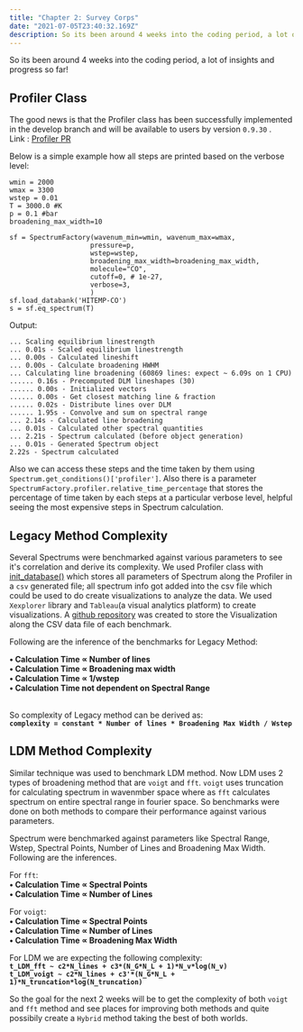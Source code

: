 ```yaml
---
title: "Chapter 2: Survey Corps"
date: "2021-07-05T23:40:32.169Z"
description: So its been around 4 weeks into the coding period, a lot of insights and progress so far!
---
```

So its been around 4 weeks into the coding period, a lot of insights and progress so far!

## Profiler Class

The good news is that the Profiler class has been successfully implemented in the develop branch and will be available to users by version `0.9.30` .<br>
Link : [Profiler PR](https://github.com/radis/radis/pull/286)<br>

Below is a simple example how all steps are printed based on the verbose level:<br>
```
wmin = 2000
wmax = 3300
wstep = 0.01
T = 3000.0 #K
p = 0.1 #bar
broadening_max_width=10

sf = SpectrumFactory(wavenum_min=wmin, wavenum_max=wmax, 
                    pressure=p,
                    wstep=wstep,
                    broadening_max_width=broadening_max_width, 
                    molecule="CO",
                    cutoff=0, # 1e-27,
                    verbose=3,
                    )
sf.load_databank('HITEMP-CO')
s = sf.eq_spectrum(T)
```
Output:
```
... Scaling equilibrium linestrength
... 0.01s - Scaled equilibrium linestrength
... 0.00s - Calculated lineshift
... 0.00s - Calculate broadening HWHM
... Calculating line broadening (60869 lines: expect ~ 6.09s on 1 CPU)
...... 0.16s - Precomputed DLM lineshapes (30)
...... 0.00s - Initialized vectors
...... 0.00s - Get closest matching line & fraction
...... 0.02s - Distribute lines over DLM
...... 1.95s - Convolve and sum on spectral range
... 2.14s - Calculated line broadening
... 0.01s - Calculated other spectral quantities
... 2.21s - Spectrum calculated (before object generation)
... 0.01s - Generated Spectrum object
2.22s - Spectrum calculated
```
Also we can access these steps and the time taken by them using `Spectrum.get_conditions()['profiler']`. Also there is a parameter `SpectrumFactory.profiler.relative_time_percentage` that stores the percentage of time taken by each steps at a particular verbose level, helpful seeing the most expensive steps in Spectrum calculation.<br>


## Legacy Method Complexity

Several Spectrums were benchmarked against various parameters to see it's correlation and derive its complexity. We used Profiler class with [init_database()](https://radis.readthedocs.io/en/latest/source/radis.lbl.loader.html#radis.lbl.loader.DatabankLoader.init_database) which stores all parameters of Spectrum along the Profiler in a `csv` generated file; all spectrum info got added into the csv file  which could be used to do create visualizations to analyze the data. We used `Xexplorer` library and `Tableau`(a visual analytics platform) to create visualizations. A [github repository](https://github.com/anandxkumar/Benchmark_Visualization_GSoC_2021) was created to store the Visualization along the CSV data file of each benchmark.

Following are the inference of the benchmarks for Legacy Method:

<b>
•  Calculation Time ∝ Number of lines<br>
•  Calculation Time ∝ Broadening max width<br>
•  Calculation Time ∝ 1/wstep<br>
•  Calculation Time not dependent on Spectral Range<br>
</b><br>


So complexity of Legacy method can be derived as: <br>
 **`complexity = constant * Number of lines * Broadening Max Width / Wstep`** <br>


## LDM Method Complexity

Similar technique was used to benchmark LDM method. Now LDM uses 2 types of broadening method that are `voigt` and `fft`. `voigt` uses truncation for calculating spectrum  in wavenmber space where as `fft` calculates spectrum on entire spectral range in fourier space. So benchmarks were done on both methods to compare their performance against various parameters.

Spectrum were benchmarked against parameters like Spectral Range, Wstep, Spectral Points, Number of Lines and Broadening Max Width. Following are the inferences.

For `fft`:<br>
<b>
• Calculation Time ∝ Spectral Points<br>
• Calculation Time ∝ Number of Lines<br>
</b>

For `voigt`:<br>
<b>
• Calculation Time ∝ Spectral Points<br>
• Calculation Time ∝ Number of Lines<br>
• Calculation Time ∝ Broadening Max Width<br>
</b>

For LDM we are expecting the following complexity:<br>
 **`t_LDM_fft ~ c2*N_lines + c3*(N_G*N_L + 1)*N_v*log(N_v)`**<br>
 **`t_LDM_voigt ~ c2*N_lines + c3'*(N_G*N_L + 1)*N_truncation*log(N_truncation)`**<br>

 So the goal for the next 2 weeks will be to get the complexity of both `voigt` and `fft` method and see places for improving both methods and quite possibily create a `Hybrid` method taking the best of both worlds. 